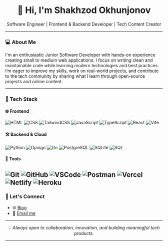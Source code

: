 
<h1 align="center">👋 Hi, I'm Shakhzod Okhunjonov</h1>

<p align="center">
  Software Engineer | Frontend & Backend Developer | Tech Content Creator  
</p>

---

### 💻 About Me

I'm an enthusiastic Junior Software Developer with hands-on experience creating small to medium web applications.
I focus on writing clean and maintainable code while learning modern technologies and best practices.
I’m eager to improve my skills, work on real-world projects, and contribute to the tech community by sharing what I learn through open-source projects and online content.



---

### 🚀 Tech Stack

#### 🌐 Frontend  
![HTML](https://skillicons.dev/icons?i=html) ![CSS](https://skillicons.dev/icons?i=css) ![TailwindCSS](https://skillicons.dev/icons?i=tailwind) ![JavaScript](https://skillicons.dev/icons?i=js) ![TypeScript](https://skillicons.dev/icons?i=ts) ![React](https://skillicons.dev/icons?i=react) ![Vite](https://skillicons.dev/icons?i=vite) 

#### 🛠 Backend & Cloud  
![Python](https://skillicons.dev/icons?i=python) ![Django](https://skillicons.dev/icons?i=django) ![Go](https://skillicons.dev/icons?i=go) ![PostgreSQL](https://skillicons.dev/icons?i=postgres) ![SQLite](https://skillicons.dev/icons?i=sqlite) ![SQL](https://skillicons.dev/icons?i=mysql)

  


#### 🧰 Tools  
![Git](https://skillicons.dev/icons?i=git) ![GitHub](https://skillicons.dev/icons?i=github) ![VSCode](https://skillicons.dev/icons?i=vscode) ![Postman](https://skillicons.dev/icons?i=postman) ![Vercel](https://skillicons.dev/icons?i=vercel) ![Netlify](https://skillicons.dev/icons?i=netlify) ![Heroku](https://skillicons.dev/icons?i=heroku) 
---

### 📢 Let's Connect

- 🌐 [Blog]()  
- 📧 [Email me](shahzodohunjon@gmail.com)  

---

<p align="center">
  💡 <em>Always open to collaboration, innovation, and building meaningful tech products.</em>
</p>

---


<!--
**shaxzod02/shaxzod02** is a ✨ _special_ ✨ repository because its `README.md` (this file) appears on your GitHub profile.

Here are some ideas to get you started:

- 🔭 I’m currently working on ...
- 🌱 I’m currently learning ...
- 👯 I’m looking to collaborate on ...
- 🤔 I’m looking for help with ...
- 💬 Ask me about ...
- 📫 How to reach me: ...
- 😄 Pronouns: ...
- ⚡ Fun fact: ...
-->
